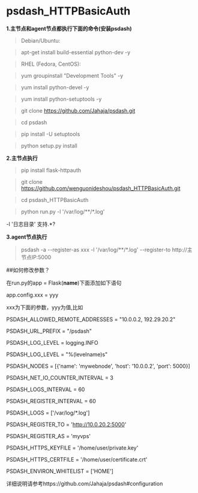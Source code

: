 # psdash_HTTPBasicAuth

**1.主节点和agent节点都执行下面的命令(安装psdash)**
>Debian/Ubuntu:

>apt-get install build-essential python-dev -y

>RHEL (Fedora, CentOS):

>yum groupinstall "Development Tools"  -y

>yum install python-devel  -y

>yum install python-setuptools  -y

>git clone https://github.com/Jahaja/psdash.git 

>cd psdash 

>pip install -U setuptools

>python setup.py install

**2.主节点执行**

>pip install flask-httpauth

>git clone https://github.com/wenguonideshou/psdash_HTTPBasicAuth.git

>cd psdash_HTTPBasicAuth

>python run.py -l '/var/log/**/*.log'     

-l '日志目录'   支持.*?

**3.agent节点执行**

>psdash -a --register-as xxx -l '/var/log/**/*.log' --register-to http://主节点IP:5000

##如何修改参数？

在run.py的app = Flask(__name__)下面添加如下语句

app.config.xxx = yyy

xxx为下面的参数，yyy为值,比如

PSDASH_ALLOWED_REMOTE_ADDRESSES = "10.0.0.2, 192.29.20.2"

PSDASH_URL_PREFIX = "/psdash"

PSDASH_LOG_LEVEL = logging.INFO

PSDASH_LOG_LEVEL = "%(levelname)s"

PSDASH_NODES = [{'name': 'mywebnode', 'host': '10.0.0.2', 'port': 5000}]

PSDASH_NET_IO_COUNTER_INTERVAL = 3

PSDASH_LOGS_INTERVAL = 60

PSDASH_REGISTER_INTERVAL = 60

PSDASH_LOGS	= ['/var/log/*.log']

PSDASH_REGISTER_TO = 'http://10.0.20.2:5000'

PSDASH_REGISTER_AS = 'myvps'

PSDASH_HTTPS_KEYFILE = '/home/user/private.key'

PSDASH_HTTPS_CERTFILE	= '/home/user/certificate.crt'

PSDASH_ENVIRON_WHITELIST = ['HOME']

详细说明请参考https://github.com/Jahaja/psdash#configuration
